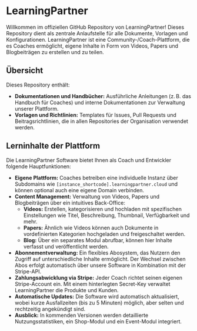 # LearningPartner

Willkommen im offiziellen GitHub Repository von LearningPartner! Dieses Repository dient als zentrale Anlaufstelle für alle Dokumente, Vorlagen und Konfigurationen. LearningPartner ist eine Community-/Coach-Plattform, die es Coaches ermöglicht, eigene Inhalte in Form von Videos, Papers und Blogbeiträgen zu erstellen und zu teilen.

## Übersicht

Dieses Repository enthält:
- **Dokumentationen und Handbücher:** Ausführliche Anleitungen (z. B. das Handbuch für Coaches) und interne Dokumentationen zur Verwaltung unserer Plattform.
- **Vorlagen und Richtlinien:** Templates für Issues, Pull Requests und Beitragsrichtlinien, die in allen Repositories der Organisation verwendet werden.

## Lerninhalte der Plattform

Die LearningPartner Software bietet Ihnen als Coach und Entwickler folgende Hauptfunktionen:
- **Eigene Plattform:** Coaches betreiben eine individuelle Instanz über Subdomains wie `[instance_shortcode].learningpartner.cloud` und können optional auch eine eigene Domain verbinden.
- **Content Management:** Verwaltung von Videos, Papers und Blogbeiträgen über ein intuitives Back-Office:
  - **Videos:** Erstellen, kategorisieren und hochladen mit spezifischen Einstellungen wie Titel, Beschreibung, Thumbnail, Verfügbarkeit und mehr.
  - **Papers:** Ähnlich wie Videos können auch Dokumente in vordefinierten Kategorien hochgeladen und freigeschaltet werden.
  - **Blog:** Über ein separates Modul abrufbar, können hier Inhalte verfasst und veröffentlicht werden.
- **Abonnementverwaltung:** Ein flexibles Abosystem, das Nutzern den Zugriff auf unterschiedliche Inhalte ermöglicht. Der Wechsel zwischen Abos erfolgt automatisch über unsere Software in Kombination mit der Stripe-API.
- **Zahlungsabwicklung via Stripe:** Jeder Coach richtet seinen eigenen Stripe-Account ein. Mit einem hinterlegten Secret-Key verwaltet LearningPartner die Produkte und Kunden.
- **Automatische Updates:** Die Software wird automatisch aktualisiert, wobei kurze Ausfallzeiten (bis zu 5 Minuten) möglich, aber selten und rechtzeitig angekündigt sind.
- **Ausblick:** In kommenden Versionen werden detaillierte Nutzungsstatistiken, ein Shop-Modul und ein Event-Modul integriert.
